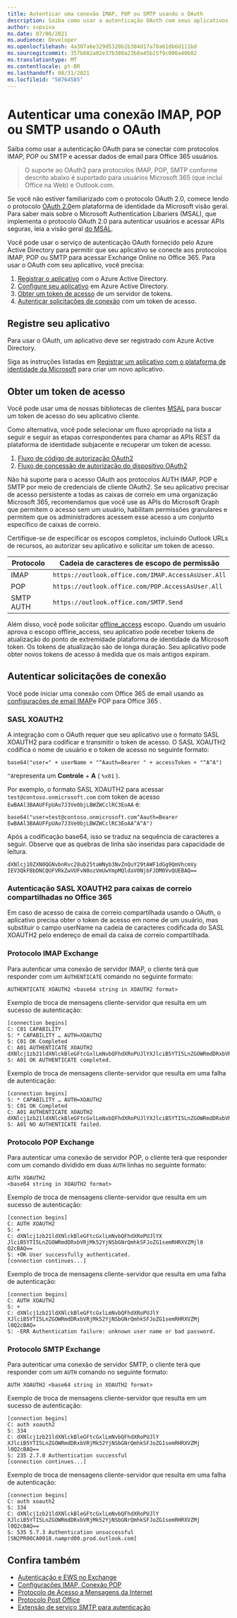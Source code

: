 ```yaml
---
title: Autenticar uma conexão IMAP, POP ou SMTP usando o OAuth
description: Saiba como usar a autenticação OAuth com seus aplicativos IMAP, POP e SMTP.
author: svpsiva
ms.date: 07/08/2021
ms.audience: Developer
ms.openlocfilehash: 4a307a6e329d5320b2b304d17a78a61db6d111bd
ms.sourcegitcommit: 357b882a02e37b380a23b8a45b15f9c006a40b02
ms.translationtype: MT
ms.contentlocale: pt-BR
ms.lasthandoff: 08/31/2021
ms.locfileid: "58764585"
---
```

# <a name="authenticate-an-imap-pop-or-smtp-connection-using-oauth"></a>Autenticar uma conexão IMAP, POP ou SMTP usando o OAuth

Saiba como usar a autenticação OAuth para se conectar com protocolos IMAP, POP ou SMTP e acessar dados de email para Office 365 usuários.

> O suporte ao OAuth2 para protocolos IMAP, POP, SMTP conforme descrito abaixo é suportado para usuários Microsoft 365 (que inclui Office na Web) e Outlook.com.

Se você não estiver familiarizado com o protocolo OAuth 2.0, comece lendo o protocolo [OAuth 2.0](/azure/active-directory/develop/active-directory-v2-protocols)em plataforma de identidade da Microsoft visão geral. Para saber mais sobre o Microsoft Authentication Libariers (MSAL), que implementa o protocolo OAuth 2.0 para autenticar usuários e acessar APIs seguras, leia a visão geral [do MSAL](/azure/active-directory/develop/msal-overview).

Você pode usar o serviço de autenticação OAuth fornecido pelo Azure Active Directory para permitir que seu aplicativo se conecte aos protocolos IMAP, POP ou SMTP para acessar Exchange Online no Office 365. Para usar o OAuth com seu aplicativo, você precisa:

1. [Registrar o aplicativo](#register-your-application) com o Azure Active Directory.
1. [Configure seu aplicativo](#configure-your-application) em Azure Active Directory.
1. [Obter um token de acesso](#get-an-access-token) de um servidor de tokens.
1. [Autenticar solicitações de conexão](#authenticate-connection-requests) com um token de acesso.

## <a name="register-your-application"></a>Registre seu aplicativo

Para usar o OAuth, um aplicativo deve ser registrado com Azure Active Directory.

Siga as instruções listadas em [Registrar um aplicativo com o plataforma de identidade da Microsoft](/azure/active-directory/develop/quickstart-register-app) para criar um novo aplicativo.

## <a name="get-an-access-token"></a>Obter um token de acesso

Você pode usar uma de nossas bibliotecas de clientes [MSAL](/azure/active-directory/develop/msal-overview) para buscar um token de acesso do seu aplicativo cliente.

Como alternativa, você pode selecionar um fluxo apropriado na lista a seguir e seguir as etapas correspondentes para chamar as APIs REST da plataforma de identidade subjacente e recuperar um token de acesso.

1. [Fluxo de código de autorização OAuth2](/azure/active-directory/develop/v2-oauth2-auth-code-flow)
1. [Fluxo de concessão de autorização do dispositivo OAuth2](/azure/active-directory/develop/v2-oauth2-device-code)

Não há suporte para o acesso OAuth aos protocolos AUTH IMAP, POP e SMTP por meio de credenciais de cliente OAuth2. Se seu aplicativo precisar de acesso persistente a todas as caixas de correio em uma organização Microsoft 365, recomendamos que você use as APIs do Microsoft Graph que permitem o acesso sem um usuário, habilitam permissões granulares e permitem que os administradores acessem esse acesso a um conjunto específico de caixas de correio.

Certifique-se de especificar os escopos completos, incluindo Outlook URLs de recursos, ao autorizar seu aplicativo e solicitar um token de acesso.

| Protocolo  | Cadeia de caracteres de escopo de permissão |
|-----------|-------------------------|
| IMAP      | `https://outlook.office.com/IMAP.AccessAsUser.All` |
| POP       | `https://outlook.office.com/POP.AccessAsUser.All`  |
| SMTP AUTH | `https://outlook.office.com/SMTP.Send`             |

Além disso, você pode solicitar [offline_access](/azure/active-directory/develop/v2-permissions-and-consent#offline_access) escopo. Quando um usuário aprova o escopo offline_access, seu aplicativo pode receber tokens de atualização do ponto de extremidade plataforma de identidade da Microsoft token. Os tokens de atualização são de longa duração. Seu aplicativo pode obter novos tokens de acesso à medida que os mais antigos expiram.

## <a name="authenticate-connection-requests"></a>Autenticar solicitações de conexão

Você pode iniciar uma conexão com Office 365 de email usando as [configurações de email IMAP](https://support.office.com/article/pop-and-imap-email-settings-for-outlook-8361e398-8af4-4e97-b147-6c6c4ac95353)e POP para Office 365 .

### <a name="sasl-xoauth2"></a>SASL XOAUTH2

A integração com o OAuth requer que seu aplicativo use o formato SASL XOAUTH2 para codificar e transmitir o token de acesso. O SASL XOAUTH2 codifica o nome de usuário e o token de acesso no seguinte formato:

```text
base64("user=" + userName + "^Aauth=Bearer " + accessToken + "^A^A")
```

`^A`representa um **Controle**  +  **A** ( `%x01` ).

Por exemplo, o formato SASL XOAUTH2 para acessar `test@contoso.onmicrosoft.com` com token de acesso `EwBAAl3BAAUFFpUAo7J3Ve0bjLBWZWCclRC3EoAA` é:

```text
base64("user=test@contoso.onmicrosoft.com^Aauth=Bearer EwBAAl3BAAUFFpUAo7J3Ve0bjLBWZWCclRC3EoAA^A^A")
```

Após a codificação base64, isso se traduz na sequência de caracteres a seguir. Observe que as quebras de linha são inseridas para capacidade de leitura.

```text
dXNlcj10ZXN0QGNvbnRvc28ub25taWNyb3NvZnQuY29tAWF1dGg9QmVhcmVy
IEV3QkFBbDNCQUFVRkZwVUFvN0ozVmUwYmpMQldaV0NjbFJDM0VvQUEBAQ==
```

### <a name="sasl-xoauth2-authentication-for-shared-mailboxes-in-office-365"></a>Autenticação SASL XOAUTH2 para caixas de correio compartilhadas no Office 365

Em caso de acesso de caixa de correio compartilhada usando o OAuth, o aplicativo precisa obter o token de acesso em nome de um usuário, mas substituir o campo userName na cadeia de caracteres codificada do SASL XOAUTH2 pelo endereço de email da caixa de correio compartilhada. 

### <a name="imap-protocol-exchange"></a>Protocolo IMAP Exchange

Para autenticar uma conexão de servidor IMAP, o cliente terá que responder com um `AUTHENTICATE` comando no seguinte formato:

```text
AUTHENTICATE XOAUTH2 <base64 string in XOAUTH2 format>
```

Exemplo de troca de mensagens cliente-servidor que resulta em um sucesso de autenticação:

```text
[connection begins]
C: C01 CAPABILITY
S: * CAPABILITY … AUTH=XOAUTH2
S: C01 OK Completed
C: A01 AUTHENTICATE XOAUTH2 dXNlcj1zb21ldXNlckBleGFtcGxlLmNvbQFhdXRoPUJlYXJlciB5YTI5LnZGOWRmdDRxbVRjMk52YjNSbGNrQmhkSFJoZG1semRHRXVZMjl0Q2cBAQ==
S: A01 OK AUTHENTICATE completed.
```

Exemplo de troca de mensagens cliente-servidor que resulta em uma falha de autenticação:

```text
[connection begins]
S: * CAPABILITY … AUTH=XOAUTH2
S: C01 OK Completed
C: A01 AUTHENTICATE XOAUTH2 dXNlcj1zb21ldXNlckBleGFtcGxlLmNvbQFhdXRoPUJlYXJlciB5YTI5LnZGOWRmdDRxbVRjMk52YjNSbGNrQmhkSFJoZG1semRHRXVZMjl0Q2cBAQ==
S: A01 NO AUTHENTICATE failed.
```

### <a name="pop-protocol-exchange"></a>Protocolo POP Exchange

Para autenticar uma conexão de servidor POP, o cliente terá que responder com um comando dividido em duas `AUTH` linhas no seguinte formato:    

```text 
AUTH XOAUTH2 
<base64 string in XOAUTH2 format>   
``` 

Exemplo de troca de mensagens cliente-servidor que resulta em um sucesso de autenticação:    

```text 
[connection begins] 
C: AUTH XOAUTH2     
S: +    
C: dXNlcj1zb21ldXNlckBleGFtcGxlLmNvbQFhdXRoPUJlYX   
JlciB5YTI5LnZGOWRmdDRxbVRjMk52YjNSbGNrQmhkSFJoZG1semRHRXVZMjl0  
Q2cBAQ==    
S: +OK User successfully authenticated. 
[connection continues...]   
``` 

Exemplo de troca de mensagens cliente-servidor que resulta em uma falha de autenticação:    

```text 
[connection begins] 
C: AUTH XOAUTH2     
S: +    
C: dXNlcj1zb21ldXNlckBleGFtcGxlLmNvbQFhdXRoPUJlY    
XJlciB5YTI5LnZGOWRmdDRxbVRjMk52YjNSbGNrQmhkSFJoZG1semRHRXVZMj   
l0Q2cBAQ=   
S: -ERR Authentication failure: unknown user name or bad password.  
```

### <a name="smtp-protocol-exchange"></a>Protocolo SMTP Exchange

Para autenticar uma conexão de servidor SMTP, o cliente terá que responder com um `AUTH` comando no seguinte formato:

```text
AUTH XOAUTH2 <base64 string in XOAUTH2 format>
```

Exemplo de troca de mensagens cliente-servidor que resulta em um sucesso de autenticação:

```text
[connection begins]
C: auth xoauth2
S: 334
C: dXNlcj1zb21ldXNlckBleGFtcGxlLmNvbQFhdXRoPUJlY
XJlciB5YTI5LnZGOWRmdDRxbVRjMk52YjNSbGNrQmhkSFJoZG1semRHRXVZMj
l0Q2cBAQ==
S: 235 2.7.0 Authentication successful
[connection continues...]
```

Exemplo de troca de mensagens cliente-servidor que resulta em uma falha de autenticação:

```text
[connection begins]
C: auth xoauth2
S: 334
C: dXNlcj1zb21ldXNlckBleGFtcGxlLmNvbQFhdXRoPUJlY
XJlciB5YTI5LnZGOWRmdDRxbVRjMk52YjNSbGNrQmhkSFJoZG1semRHRXVZMj
l0Q2cBAQ==
S: 535 5.7.3 Authentication unsuccessful [SN2PR00CA0018.namprd00.prod.outlook.com]
```

## <a name="see-also"></a>Confira também

- [Autenticação e EWS no Exchange](../exchange-web-services/authentication-and-ews-in-exchange.md)
- [Configurações IMAP, Conexão POP](https://support.office.com/article/pop-and-imap-email-settings-for-outlook-8361e398-8af4-4e97-b147-6c6c4ac95353)
- [Protocolo de Acesso a Mensagens da Internet](https://tools.ietf.org/html/rfc3501)
- [Protocolo Post Office](https://tools.ietf.org/html/rfc1081)
- [Extensão de serviço SMTP para autenticação](https://tools.ietf.org/html/rfc4954)
